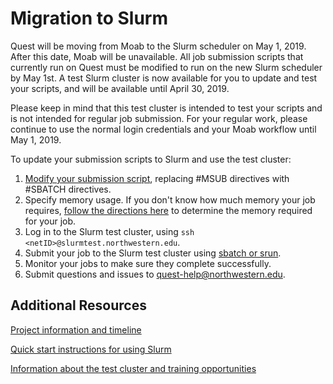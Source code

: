 # Migration to Slurm

Quest will be moving from Moab to the Slurm scheduler on May 1, 2019. After this date, Moab will be unavailable. All job submission scripts that currently run on Quest must be modified to run on the new Slurm scheduler by May 1st. A test Slurm cluster is now available for you to update and test your scripts, and will be available until April 30, 2019.

Please keep in mind that this test cluster is intended to test your scripts and is not intended for regular job submission. For your regular work, please continue to use the normal login credentials and your Moab workflow until May 1, 2019.

To update your submission scripts to Slurm and use the test cluster:
1. [Modify your submission script](https://kb.northwestern.edu/89454), replacing #MSUB directives with #SBATCH directives.
2. Specify memory usage. If you don't know how much memory your job requires, [follow the directions here](https://kb.northwestern.edu/81074) to determine the memory required for your job.
3. Log in to the Slurm test cluster, using `ssh <netID>@slurmtest.northwestern.edu`.
4. Submit your job to the Slurm test cluster using [sbatch or srun](https://kb.northwestern.edu/69247#slurm).
5. Monitor your jobs to make sure they complete successfully.
6. Submit questions and issues to quest-help@northwestern.edu.

## Additional Resources
[Project information and timeline](https://www.it.northwestern.edu/about/it-projects/quest-scheduler/index.html)

[Quick start instructions for using Slurm](https://kb.northwestern.edu/quest-slurm-quick-start)

[Information about the test cluster and training opportunities](https://www.it.northwestern.edu/about/it-projects/quest-scheduler/test-cluster.html)
